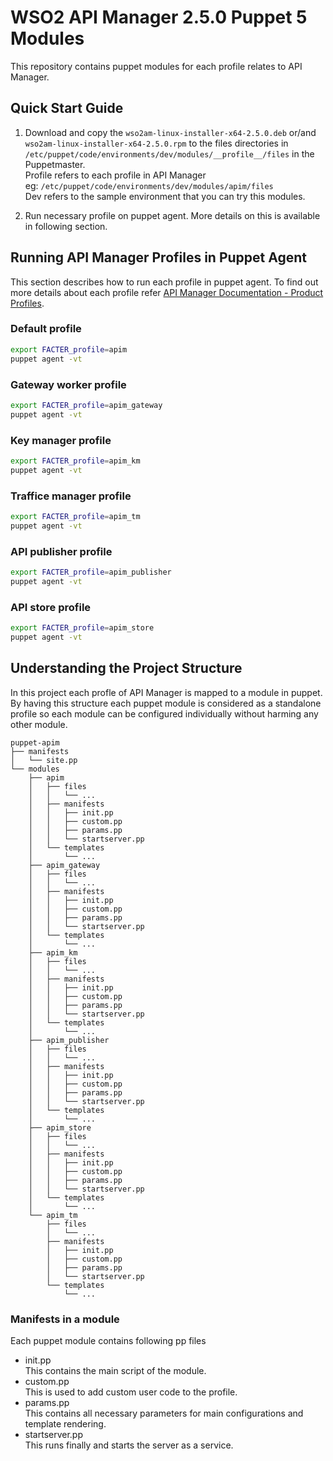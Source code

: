 # WSO2 API Manager 2.5.0 Puppet 5 Modules

This repository contains puppet modules for each profile relates to API Manager.

## Quick Start Guide
1. Download and copy the `wso2am-linux-installer-x64-2.5.0.deb` or/and `wso2am-linux-installer-x64-2.5.0.rpm` to the files directories in `/etc/puppet/code/environments/dev/modules/__profile__/files` in the Puppetmaster. <br>
Profile refers to each profile in API Manager <br>
eg: `/etc/puppet/code/environments/dev/modules/apim/files` <br>
Dev refers to the sample environment that you can try this modules.

2. Run necessary profile on puppet agent. More details on this is available in following section.

## Running API Manager Profiles in Puppet Agent
This section describes how to run each profile in puppet agent. To find out more details about each profile refer [API Manager Documentation - Product Profiles](https://docs.wso2.com/display/AM250/Product+Profiles).

### Default profile
```bash
export FACTER_profile=apim
puppet agent -vt
```

### Gateway worker profile
```bash
export FACTER_profile=apim_gateway
puppet agent -vt
```

### Key manager profile
```bash
export FACTER_profile=apim_km
puppet agent -vt
```

### Traffice manager profile
```bash
export FACTER_profile=apim_tm
puppet agent -vt
```

### API publisher profile
```bash
export FACTER_profile=apim_publisher
puppet agent -vt
```

### API store profile
```bash
export FACTER_profile=apim_store
puppet agent -vt
```

## Understanding the Project Structure
In this project each profle of API Manager is mapped to a module in puppet. By having this structure each puppet module is considered as a standalone profile so each module can be configured individually without harming any other module.

```tree
puppet-apim
├── manifests
│   └── site.pp
└── modules
    ├── apim
    │   ├── files
    │   │   └── ...
    │   ├── manifests
    │   │   ├── init.pp
    │   │   ├── custom.pp
    │   │   ├── params.pp
    │   │   └── startserver.pp
    │   └── templates
    │       └── ... 
    ├── apim_gateway
    │   ├── files
    │   │   └── ...
    │   ├── manifests
    │   │   ├── init.pp
    │   │   ├── custom.pp
    │   │   ├── params.pp
    │   │   └── startserver.pp
    │   └── templates
    │       └── ...
    ├── apim_km
    │   ├── files
    │   │   └── ...
    │   ├── manifests
    │   │   ├── init.pp
    │   │   ├── custom.pp
    │   │   ├── params.pp
    │   │   └── startserver.pp
    │   └── templates
    │       └── ...
    ├── apim_publisher
    │   ├── files
    │   │   └── ...
    │   ├── manifests
    │   │   ├── init.pp
    │   │   ├── custom.pp
    │   │   ├── params.pp
    │   │   └── startserver.pp
    │   └── templates
    │       └── ...
    ├── apim_store
    │   ├── files
    │   │   └── ...
    │   ├── manifests
    │   │   ├── init.pp
    │   │   ├── custom.pp
    │   │   ├── params.pp
    │   │   └── startserver.pp
    │   └── templates
    │       └── ...
    └── apim_tm
        ├── files
        │   └── ...
        ├── manifests
        │   ├── init.pp
        │   ├── custom.pp
        │   ├── params.pp
        │   └── startserver.pp
        └── templates
            └── ...

```

### Manifests in a module
Each puppet module contains following pp files
- init.pp <br>
This contains the main script of the module.
- custom.pp <br>
This is used to add custom user code to the profile.
- params.pp <br>
This contains all necessary parameters for main configurations and template rendering.
- startserver.pp <br>
This runs finally and starts the server as a service.
